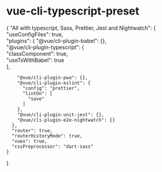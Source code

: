 # vue-cli-typescript-preset

{
	"All with typescript, Sass, Prettier, Jest and Nightwatch": 
	{
	  "useConfigFiles": true,	  
	  "plugins": 
	  {
		"@vue/cli-plugin-babel": {},		
		"@vue/cli-plugin-typescript": {		
		  "classComponent": true,		  
		  "useTsWithBabel": true		  
		},

		"@vue/cli-plugin-pwa": {},		
		"@vue/cli-plugin-eslint": {		
		  "config": "prettier",		  
		  "lintOn": [		  
			"save"			
		  ]		  
		},		  
		"@vue/cli-plugin-unit-jest": {},		
		"@vue/cli-plugin-e2e-nightwatch": {}		
	  },	  
	  "router": true,	  
	  "routerHistoryMode": true,	  
	  "vuex": true,	  
	  "cssPreprocessor": "dart-sass"	  
	}	
}
